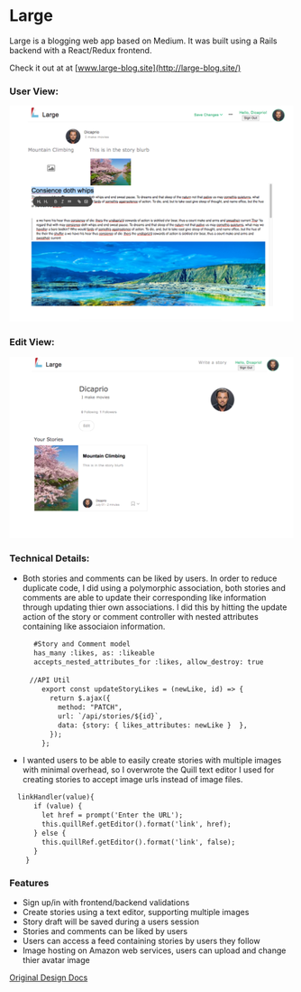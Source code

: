 # Large

Large is a blogging web app based on Medium. It was built using a Rails backend with a React/Redux frontend.

Check it out at at [www.large-blog.site](http://large-blog.site/)

### User View:

![user]

### Edit View:

![edit]

### Technical Details:

* Both stories and comments can be liked by users. In order to reduce duplicate code, I did using a polymorphic association, both stories and comments are able to update their corresponding like information through updating thier own associations. I did this by hitting the update action of the story or comment controller with nested attributes containing like associaion information.

```
      #Story and Comment model
      has_many :likes, as: :likeable
      accepts_nested_attributes_for :likes, allow_destroy: true

     //API Util
        export const updateStoryLikes = (newLike, id) => {
          return $.ajax({
            method: "PATCH",
            url: `/api/stories/${id}`,
            data: {story: { likes_attributes: newLike }  },
          });
        };

```

* I wanted users to be able to easily create stories with multiple images with minimal overhead, so I overwrote the Quill text editor I used for creating stories to accept image urls instead of image files.

```
  linkHandler(value){
      if (value) {
        let href = prompt('Enter the URL');
        this.quillRef.getEditor().format('link', href);
      } else {
        this.quillRef.getEditor().format('link', false);
      }
    }
```

### Features
* Sign up/in with frontend/backend validations
* Create stories using a text editor, supporting multiple images
* Story draft will be saved during a users session
* Stories and comments can be liked by users
* Users can access a feed containing stories by users they follow
* Image hosting on Amazon web services, users can upload and change thier avatar image


[Original Design Docs](./docs/README.md)

[user]: ./docs/images/edit.png
[edit]: ./docs/images/show.png
